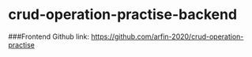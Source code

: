 # crud-operation-practise-backend

###Frontend Github link: https://github.com/arfin-2020/crud-operation-practise
